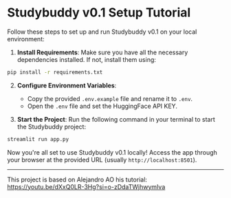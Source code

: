 # Studybuddy v0.1 Setup Tutorial

Follow these steps to set up and run Studybuddy v0.1 on your local environment:

1. **Install Requirements**: Make sure you have all the necessary dependencies installed. If not, install them using:

```bash
pip install -r requirements.txt
```

2. **Configure Environment Variables**:
   - Copy the provided `.env.example` file and rename it to `.env`.
   - Open the `.env` file and set the HuggingFace API KEY.


3. **Start the Project**: Run the following command in your terminal to start the Studybuddy project:

```bash
streamlit run app.py
```

Now you're all set to use Studybuddy v0.1 locally! Access the app through your browser at the provided URL (usually `http://localhost:8501`).

---
This project is based on Alejandro AO his tutorial: https://youtu.be/dXxQ0LR-3Hg?si=o-zDdaTWjhwymIva